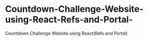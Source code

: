 # Countdown-Challenge-Website-using-React-Refs-and-Portal-
Countdown Challenge Website using React(Refs and Portal)
